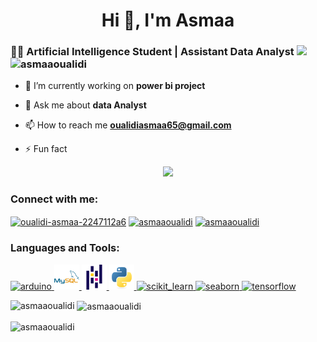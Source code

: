 <h1 align="center">Hi 👋, I'm Asmaa</h1>
<h3 align="left">👩‍💻 Artificial Intelligence Student | Assistant Data Analyst <img src=https://media.tenor.com/-6m2vqRjKDEAAAAj/geek-girl.gif> <img src="https://komarev.com/ghpvc/?username=asmaaoualidi&label=Profile%20views&color=0e75b6&style=flat" alt="asmaaoualidi" /> </h3>

- 🔭 I’m currently working on **power bi project**

- 💬 Ask me about **data Analyst**

- 📫 How to reach me **oualidiasmaa65@gmail.com**

- ⚡ Fun fact
<p align="center"> <img src=https://media0.giphy.com/media/v1.Y2lkPTc5MGI3NjExbHI2MmllZ3M0NmxvNWp5cXJ0bXV0ZHJ2b3h4bzMzcmd3bWl1MXFrMiZlcD12MV9pbnRlcm5hbF9naWZfYnlfaWQmY3Q9Zw/HLB0nLA36GCCo6JuB5/giphy.gif>

<h3 align="left">Connect with me:</h3>
<p align="left">
<a href="https://linkedin.com/in/oualidi-asmaa-2247112a6" target="blank"><img align="center" src="https://raw.githubusercontent.com/rahuldkjain/github-profile-readme-generator/master/src/images/icons/Social/linked-in-alt.svg" alt="oualidi-asmaa-2247112a6" height="30" width="40" /></a>
<a href="https://www.facebook.com/asmaa.oualidi.3" target="blank"><img align="center" src="https://raw.githubusercontent.com/rahuldkjain/github-profile-readme-generator/master/src/images/icons/Social/facebook.svg" alt="asmaaoualidi" height="30" width="40" /></a>
<a href="https://www.instagram.com/asmaa_o_u" target="blank"><img align="center" src="https://raw.githubusercontent.com/rahuldkjain/github-profile-readme-generator/master/src/images/icons/Social/instagram.svg" alt="asmaaoualidi" height="30" width="40" /></a>
</p>

<h3 align="left">Languages and Tools:</h3>
<p align="left"> <a href="https://www.arduino.cc/" target="_blank" rel="noreferrer"> <img src="https://cdn.worldvectorlogo.com/logos/arduino-1.svg" alt="arduino" width="40" height="40"/> </a> <a href="https://www.mysql.com/" target="_blank" rel="noreferrer"> <img src="https://raw.githubusercontent.com/devicons/devicon/master/icons/mysql/mysql-original-wordmark.svg" alt="mysql" width="40" height="40"/> </a> <a href="https://pandas.pydata.org/" target="_blank" rel="noreferrer"> <img src="https://raw.githubusercontent.com/devicons/devicon/2ae2a900d2f041da66e950e4d48052658d850630/icons/pandas/pandas-original.svg" alt="pandas" width="40" height="40"/> </a> <a href="https://www.python.org" target="_blank" rel="noreferrer"> <img src="https://raw.githubusercontent.com/devicons/devicon/master/icons/python/python-original.svg" alt="python" width="40" height="40"/> </a> <a href="https://scikit-learn.org/" target="_blank" rel="noreferrer"> <img src="https://upload.wikimedia.org/wikipedia/commons/0/05/Scikit_learn_logo_small.svg" alt="scikit_learn" width="40" height="40"/> </a> <a href="https://seaborn.pydata.org/" target="_blank" rel="noreferrer"> <img src="https://seaborn.pydata.org/_images/logo-mark-lightbg.svg" alt="seaborn" width="40" height="40"/> </a> <a href="https://www.tensorflow.org" target="_blank" rel="noreferrer"> <img src="https://www.vectorlogo.zone/logos/tensorflow/tensorflow-icon.svg" alt="tensorflow" width="40" height="40"/> </a> </p>

<p><img align="left" src="https://github-readme-stats.vercel.app/api/top-langs?username=asmaaoualidi&show_icons=true&locale=en&layout=compact" alt="asmaaoualidi" /></p>

<p>&nbsp;<img align="center" src="https://github-readme-stats.vercel.app/api?username=asmaaoualidi&show_icons=true&locale=en" alt="asmaaoualidi" /></p>

<p><img align="center" src="https://github-readme-streak-stats.herokuapp.com/?user=asmaaoualidi&" alt="asmaaoualidi" /></p>
